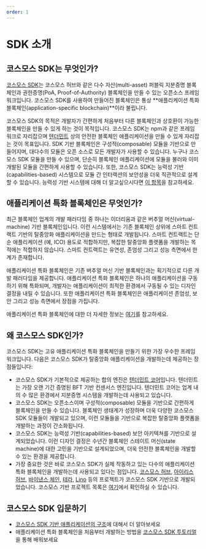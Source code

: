 ```yaml
---
order: 1
---
```


# SDK 소개

## 코스모스 SDK는 무엇인가?

[코스모스 SDK](https://github.com/cosmos/cosmos-sdk)는 코스모스 허브와 같은 다수 자산(multi-asset) 퍼블릭 지분증명 블록체인과 권한증명(PoA, Proof-of-Authority) 블록체인을 만들 수 있는 오픈소스 프레임워크입니다. 코스모스 SDK를 사용하여 만들어진 블록체인은 통상 **애플리케이션 특화 블록체인(application-specific blockchain)**이라 불립니다.

코스모스 SDK의 목적은 개발자가 간편하게 처음부터 다른 블록체인과 상호환이 가능한 블록체인을 만들 수 있게 하는 것이 목적입니다. 코스모스 SDK는 npm과 같은 프레임워크로 자리잡으며 [텐더민트](https://github.com/tendermint/tendermint) 상의 안전한 블록체인 애플리케이션을 만들 수 있게 자리잡는 것이 목표입니다. SDK 기반 블록체인은 구성적(composable) 모듈을 기반으로 만들어지며, 대다수의 모듈은 오픈 소스로 모든 개발자가 사용할 수 있습니다. 누구나 코스모스 SDK 모듈을 만들 수 있으며, 단순히 블록체인 애플리케이션에 모듈을 불러와 이미 개발된 모듈을 간편하게 사용할 수 있습니다. 또한, 코스모스 SDK는 능력성 기반(capabilities-based) 시스템으로 모듈 간 인터랙션의 보안성을 더욱 직관적으로 설계할 수 있습니다. 능력성 기반 시스템에 대해 더 알고싶으시다면 [이 항목](./ocap.md)을 참고하세요.

## 애플리케이션 특화 블록체인은 무엇인가?

최근 블록체인 업계의 개발 패러다임 중 하나는 이더리움과 같은 버추얼 머신(virtual-machine) 기반 블록체인입니다. 이런 시스템에서는 기존 블록체인 상위에 스마트 컨트랙트 기반의 탈중앙화 애플리케이션을 만드는 형태로 개발됩니다. 스마트 컨트랙트는 단순 애플리케이션 (예, ICO) 용도로 적합하지만, 복잡한 탈중앙화 플랫폼을 개발하는 목적에는 적합하지 않습니다. 스마트 컨트랙트는 유연성, 존엄성 그리고 성능 측면에서 한계가 존재합니다.

애플리케이션 특화 블록체인은 기존 버추얼 머신 기반 블록체인과는 획기적으로 다른 개발 패러다임을 제공합니다. 애플리케이션 특화 블록체인은 하나의 애플리케이션을 구동하기 위해 특화되며, 개발자는 애플리케이션이 최적한 환경에서 구동될 수 있는 디자인 결정을 내릴 수 있습니다. 또한 애플리케이션 특화 블록체인은 애플리케이션 존엄성, 보안 그리고 성능 측면에서 장점을 가집니다.

애플리케이션 특화 블록체인에 대한 더 자세한 정보는 [여기](./why-app-specific.md)를 참고하세요.

## 왜 코스모스 SDK인가?

코스모스 SDK는 고유 애플리케이션 특화 블록체인을 만들기 위한 가장 우수한 프레임워크입니다. 다음은 코스모스 SDK가 탈중앙화 애플리케이션을 개발하는데 제공하는 장점들입니다:

- 코스모스 SDK가 기본적으로 제공하는 합의 엔진은 [텐더민트 코어](https://github.com/tendermint/tendermint)입니다. 텐더민트는 가장 오랜 기간 증명된 BFT 기반 컨센서스 엔진입니다. 텐더민트 코어는 업계 내의 수 많은 환경에서 지분증명 시스템을 개발하는데 사용되고 있습니다.
- 코스모스 SDK는 오픈소스이며 구성적(composable) 모듈을 기반으로 간편하게 블록체인을 만들 수 있습니다. 블록체인 생태계가 성장하며 더욱 다양한 코스모스 SDK 모듈들이 개발되고 있으며, 이런 모듈들을 기반으로 복잡한 탈중앙화 플랫폼을 개발하는 과정이 간소화됩니다.
- 코스모스 SDK는 능력성 기반(capabilities-based) 보안 아키텍쳐를 기반으로 설계되었습니다. 이런 디자인 결정은 수년간 블록체인 스테이트 머신(state machine)에 대한 고민을 기반으로 설계되었으며, 더욱 안전한 블록체인을 개발할 수 있는 환경을 제공합니다.
- 가장 중요한 것은 바로 코스모스 SDK가 실제 작동하고 있는 다수의 애플리케이션 특화 블록체인을 개발하는데 사용되고 있다는 점입니다. [코스모스 허브](https://hub.cosmos.network), [아이리스 허브](https://irisnet.org), [바이낸스 체인](https://docs.binance.org), [테라](https://terra.money), [Lino](https://lino.network) 등의 프로젝트가 코스모스 SDK 기반으로 개발되었습니다. 코스모스 기반 프로젝트 목록은 [여기](https://cosmos.network/ecosystem)에서 확인하실 수 있습니다.

## 코스모스 SDK 입문하기

- [코스모스 SDK 기반 애플리케이션의 구조](./sdk-app-architecture.md)에 대해서 더 알아보세요
- 애플리케이션 특화 블록체인을 처음부터 개발하는 방법을 [코스모스 SDK 투토리얼](https://cosmos.network/docs/tutorial)을 통해 배워보세요
